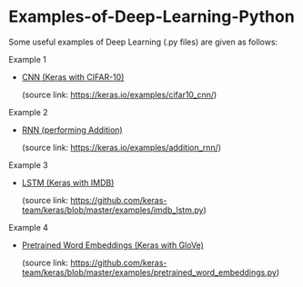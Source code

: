 # Examples-of-Deep-Learning-Python
Some useful examples of Deep Learning (.py files) are given as follows:

Example 1
- [CNN (Keras with CIFAR-10)](https://github.com/Mickey0521/Examples-of-Deep-Learning-Python/blob/master/Keras_CIFAR-10_CNN.py)

  (source link: https://keras.io/examples/cifar10_cnn/)

Example 2
- [RNN (performing Addition)](https://github.com/Mickey0521/Examples-of-Deep-Learning-Python/blob/master/Keras_Addition_RNN.py)

  (source link: https://keras.io/examples/addition_rnn/)
  
Example 3
- [LSTM (Keras with IMDB)](https://github.com/Mickey0521/Examples-of-Deep-Learning-Python/blob/master/Keras_IMDB_LSTM.py)

  (source link: https://github.com/keras-team/keras/blob/master/examples/imdb_lstm.py)
  
Example 4
- [Pretrained Word Embeddings (Keras with GloVe)](https://github.com/Mickey0521/Examples-of-Deep-Learning-Python/blob/master/Keras_Pretrained_Word_Embeddings_GloVe.py)

  (source link: https://github.com/keras-team/keras/blob/master/examples/pretrained_word_embeddings.py)
